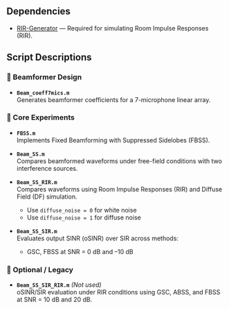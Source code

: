 ## Dependencies

- [RIR-Generator](https://github.com/ehabets/RIR-Generator) — Required for simulating Room Impulse Responses (RIR).

## Script Descriptions

### 🔧 Beamformer Design
- **`Beam_coeff7mics.m`**  
  Generates beamformer coefficients for a 7-microphone linear array.

### 🧪 Core Experiments
- **`FBSS.m`**  
  Implements Fixed Beamforming with Suppressed Sidelobes (FBSS).

- **`Beam_SS.m`**  
  Compares beamformed waveforms under free-field conditions with two interference sources.

- **`Beam_SS_RIR.m`**  
  Compares waveforms using Room Impulse Responses (RIR) and Diffuse Field (DF) simulation.  
  - Use `diffuse_noise = 0` for white noise  
  - Use `diffuse_noise = 1` for diffuse noise

- **`Beam_SS_SIR.m`**  
  Evaluates output SINR (oSINR) over SIR across methods:  
  - GSC, FBSS at SNR = 0 dB and –10 dB

### 🧪 Optional / Legacy
- **`Beam_SS_SIR_RIR.m`** *(Not used)*  
  oSINR/SIR evaluation under RIR conditions using GSC, ABSS, and FBSS at SNR = 10 dB and 20 dB.
